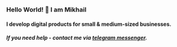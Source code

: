 ### Hello World! 👋 I am Mikhail
#### I develop digital products for small & medium-sized businesses. 
##### If you need help - contact me via [telegram messenger](https://t.me/netwebdev).
